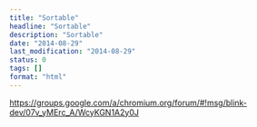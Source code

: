 ```yaml
---
title: "Sortable"
headline: "Sortable"
description: "Sortable"
date: "2014-08-29"
last_modification: "2014-08-29"
status: 0
tags: []
format: "html"
---
```


https://groups.google.com/a/chromium.org/forum/#!msg/blink-dev/07v_yMErc_A/WcyKGN1A2y0J